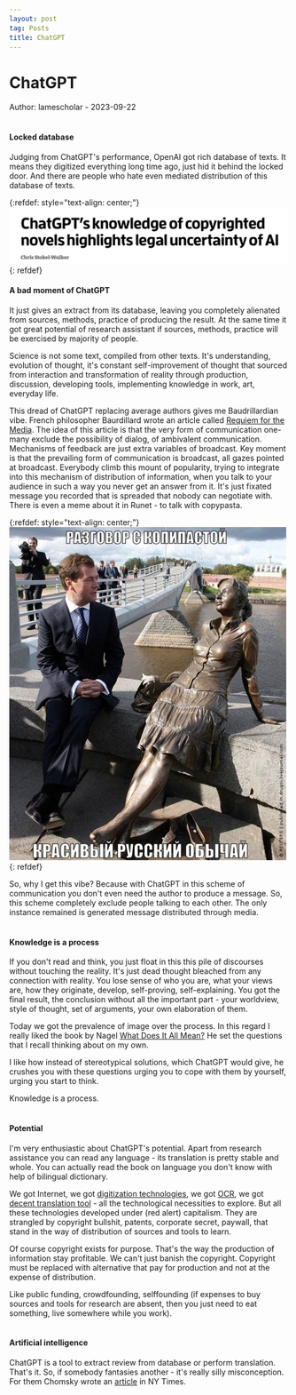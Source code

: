 ```yaml
---
layout: post
tag: Posts
title: ChatGPT
---
```


# ChatGPT

Author: lamescholar - 2023-09-22
<br><br>

#### Locked database

Judging from ChatGPT's performance, OpenAI got rich database of texts. It means they digitized everything long time ago, just hid it behind the locked door. And there are people who hate even mediated distribution of this database of texts.

{:refdef: style="text-align: center;"}
[![ChatGPT](/images/chatgpt.png)](https://magzdb.org/num/4293724)
{: refdef}
<br>

#### A bad moment of ChatGPT

It just gives an extract from its database, leaving you completely alienated from sources, methods, practice of producing the result. At the same time it got great potential of research assistant if sources, methods, practice will be exercised by majority of people.

Science is not some text, compiled from other texts. It's understanding, evolution of thought, it's constant self-improvement of thought that sourced from interaction and transformation of reality through production, discussion, developing tools, implementing knowledge in work, art, everyday life.

This dread of ChatGPT replacing average authors gives me Baudrillardian vibe. French philosopher Baurdillard wrote an article called [Requiem for the Media](https://disk.yandex.ru/i/FuDeFoGEZX3jWQ). The idea of this article is that the very form of communication one-many exclude the possibility of dialog, of ambivalent communication. Mechanisms of feedback are just extra variables of broadcast. Key moment is that the prevailing form of communication is broadcast, all gazes pointed at broadcast. Everybody climb this mount of popularity, trying to integrate into this mechanism of distribution of information, when you talk to your audience in such a way you never get an answer from it. It's just fixated message you recorded that is spreaded that nobody can negotiate with. There is even a meme about it in Runet - to talk with copypasta.

{:refdef: style="text-align: center;"}
![Copypasta](/images/copypasta.jpeg)
{: refdef}

So, why I get this vibe? Because with ChatGPT in this scheme of communication you don't even need the author to produce a message. So, this scheme completely exclude people talking to each other. The only instance remained is generated message distributed through media.
<br><br>

#### Knowledge is a process

If you don't read and think, you just float in this this pile of discourses without touching the reality. It's just dead thought bleached from any connection with reality. You lose sense of who you are, what your views are, how they originate, develop, self-proving, self-explaining. You got the final result, the conclusion without all the important part - your worldview, style of thought, set of arguments, your own elaboration of them.

Today we got the prevalence of image over the process. In this regard I really liked the book by Nagel [What Does It All Mean?](http://library.lol/main/83B828F7D834D32535A1222762C4F01C) He set the questions that I recall thinking about on my own.

I like how instead of stereotypical solutions, which ChatGPT would give, he crushes you with these questions urging you to cope with them by yourself, urging you start to think.

Knowledge is a process.
<br><br>

#### Potential

I'm very enthusiastic about ChatGPT's potential. Apart from research assistance you can read any language - its translation is pretty stable and whole. You can actually read the book on language you don't know with help of bilingual dictionary.

We got Internet, we got [digitization technologies](/en/book-digitization), we got [OCR](/en/ocr), we got [decent translation tool](/en/chatgpt) - all the technological necessities to explore. But all these technologies developed under (red alert) capitalism. They are strangled by copyright bullshit, patents, corporate secret, paywall, that stand in the way of distribution of sources and tools to learn.

Of course copyright exists for purpose. That's the way the production of information stay profitable. We can't just banish the copyright. Copyright must be replaced with alternative that pay for production and not at the expense of distribution.

Like public funding, crowdfounding, selffounding (if expenses to buy sources and tools for research are absent, then you just need to eat something, live somewhere while you work).
<br><br>

#### Artificial intelligence

ChatGPT is a tool to extract review from database or perform translation. That's it. So, if somebody fantasies another - it's really silly misconception. For them Chomsky wrote an [article](https://www.nytimes.com/2023/03/08/opinion/noam-chomsky-chatgpt-ai.html) in NY Times.